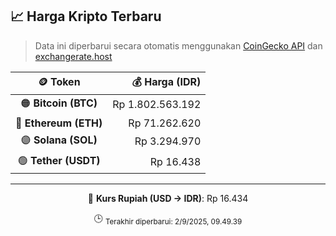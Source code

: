 

<!-- HARGA_KRIPTO -->
## 📈 Harga Kripto Terbaru

> Data ini diperbarui secara otomatis menggunakan [CoinGecko API](https://www.coingecko.com/) dan [exchangerate.host](https://exchangerate.host/)

<div align="center">

| 🪙 Token | 💰 Harga (IDR) |
|:------:|---------------:|
| 🟠 **Bitcoin (BTC)**   | Rp 1.802.563.192 |
| 🔵 **Ethereum (ETH)**  | Rp 71.262.620 |
| 🟣 **Solana (SOL)**    | Rp 3.294.970 |
| 🟢 **Tether (USDT)**   | Rp 16.438 |

---

💱 **Kurs Rupiah (USD → IDR)**: Rp 16.434

🕒 <sub>Terakhir diperbarui: 2/9/2025, 09.49.39</sub>

</div>
<!-- /HARGA_KRIPTO -->